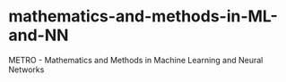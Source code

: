 # mathematics-and-methods-in-ML-and-NN
METRO - Mathematics and Methods in Machine Learning and Neural Networks
